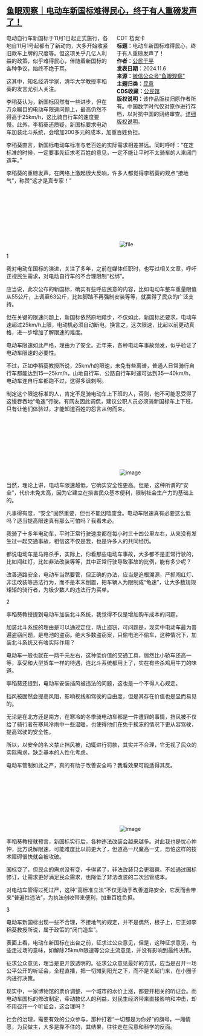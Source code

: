 <!--1730892587000-->
[鱼眼观察｜电动车新国标难得民心，终于有人重磅发声了！](https://chinadigitaltimes.net/chinese/712864.html)
------

<div style="width:42%;float:right;padding-left:20px;"><div class="su-spoiler su-spoiler-style-fancy su-spoiler-icon-chevron-circle su-spoiler-closed" data-scroll-offset="0" data-anchor-in-url="no"><div class="su-spoiler-title" tabindex="0" role="button"><span class="su-spoiler-icon"></span>CDT 档案卡</div><div class="su-spoiler-content su-u-clearfix su-u-trim"><strong>标题：</strong>电动车新国标难得民心，终于有人重磅发声了！<br><strong>作者：</strong><a href="https://chinadigitaltimes.net/space/鱼眼观察" target="_blank">公民于平</a><br><strong>发表日期：</strong>2024.11.6<br><strong>来源：</strong><a href="https://archive.ph/?url=https://mp.weixin.qq.com/s/vDfEUb-_geeMN6WbuKfHrQ" target="_blank">微信公众号“鱼眼观察”</a><br><strong>主题归类：</strong><a href="https://chinadigitaltimes.net/space/民意" target="_blank">民意</a><br><strong>CDS收藏：</strong><a href="https://chinadigitaltimes.net/space/%E5%85%AC%E6%B0%91%E9%A6%86" target="_blank" rel="noopener">公民馆</a><br><strong>版权说明：</strong>该作品版权归原作者所有。中国数字时代仅对原作进行存档，以对抗中国的网络审查。<a href="https://chinadigitaltimes.net/chinese/copyright">详细版权说明</a>。</div></div></div><p>电动自行车新国标于11月1日起正式施行，各地自11月1号起都有了新动向，大多开始收紧旧款车上牌的尺度等。但这项关乎几亿人利益的政策，似乎难得民心，伴随着新国标的各种争议，始终不绝于耳。</p><p>这其中，知名经济学家，清华大学教授李稻葵的发言尤引人关注。</p><p>李稻葵认为，新国标固然有一些进步，但在万众瞩目的电动车限速问题上，最高仍然不得高于25km/h，这比骑自行车的速度要慢。此外，李稻葵还质疑，新国标要求电动车加装北斗系统，会增加200多元的成本，加重百姓负担。</p><p>李稻葵直言，新国标电动车标准与老百姓的实际需求相差甚远。同时呼吁：“在定标准的时候，一定要事先征求老百姓的意见，一定不能让平时不太骑车的人来闭门造车。”</p><p>李稻葵的重磅发声，在网络上激起很大反响，许多人都觉得李稻葵的观点“接地气”，称赞“这才是真专家！”</p><p><img decoding="async" src="data:image/svg+xml,%3Csvg%20xmlns='http://www.w3.org/2000/svg'%20viewBox='0%200%200%200'%3E%3C/svg%3E" alt="file" data-lazy-src="https://chinadigitaltimes.net/chinese/files/2024/11/image-1730891855327.png"><noscript><img decoding="async" src="https://chinadigitaltimes.net/chinese/files/2024/11/image-1730891855327.png" alt="file"></noscript></p><p>1</p><p>我对电动车国标的演进，关注了多年，之前在媒体任职时，也写过相关文章，呼吁正视民生需求，对电动自行车的不合理限制“松绑”。</p><p>应当说，此次公布的新国标，确实有些呼应民意的内容，比如电动车整车重量限值从55公斤，上调至63公斤，比如脚踏不再强制安装等等，就赢得了民众的广泛支持。</p><p>但在关键的限速问题上，新国标依然原地踏步，不仅如此，新国标还要求，电动车速超过25km/h上限，电动机必须自动断电，换言之，这次限速，比起以前更动真格，进一步增加了解限速的难度。</p><p>电动车限速如此严格，理由为了安全。近年来，各种电动车事故频发，似乎验证了电动车限速的必要性。</p><p>不过，正如李稻葵教授所说，25km/h的限速，未免有些离谱，普通人日常骑行自行车都能达到15—25km/h，山地自行车、公路自行车时速可达到35—40km/h，电动车连自行车都跑不过，这得多讽刺啊。</p><p>制定这个限速标准的人，肯定不是骑电动车上下班的人，否则，他不可能忍受得了这慢吞吞地“龟速”行驶。有网友因此调侃，建议公职人员必须骑新国标车上下班，只有让他们体验过，才能知道百姓的怨言从何而来。</p><p><img decoding="async" src="data:image/svg+xml,%3Csvg%20xmlns='http://www.w3.org/2000/svg'%20viewBox='0%200%200%200'%3E%3C/svg%3E" alt="image" data-lazy-src="https://chinadigitaltimes.net/chinese/files/2024/11/post-712864-672b50610c7b7."><noscript><img decoding="async" src="https://chinadigitaltimes.net/chinese/files/2024/11/post-712864-672b50610c7b7." alt="image"></noscript></p><p>当然，理论上讲，电动车限速越低，它确实安全性更高。但是，这种所谓的“安全”，代价未免太高，因为它建立在损害民众基本便利，限制社会生产力的基础上的。</p><p>凡事得有度，“安全”固然重要，但也不能因噎废食。电动车限速真有必要这么低吗？适当提高限速真有那么可怕吗？我看未必。</p><p>我骑了十多年电动车，平时正常行驶速度都在每小时三十四公里左右，从来没有发生过一起交通事故，相信这不仅是我，也是许多人的共同经历。</p><p>都说电动车是马路杀手，实际上，你看那些电动车事故，大多都不是正常行驶的，比如闯红灯，比如非法改装等等，其中正常行驶导致事故的比例，能有多少呢？</p><p>改善道路安全，电动车当然要管，但正确的办法，应当是追根溯源，严抓闯红灯、非法改装等违法行为，而不是本末倒置，把车辆人为限制成“龟速”，让大多数规规矩矩的骑行者，为极少数人的违法行为买单。</p><p>2</p><p>李稻葵教授提到电动车加装北斗系统，我觉得不仅是增加购车成本的问题。</p><p>加装北斗系统的理由是可以通过定位，防止盗窃，可问题是，现实中电动车最为普遍盗窃问题，是电池的盗窃。绝大多数盗窃案，只偷电池不偷车，这种情况下，加装北斗系统又有啥实际作用？</p><p>电动车一般也就在一两千元左右，这种低价值的交通工具，居然比小轿车还高一等，享受和大型货车一样的待遇，连北斗系统都用上了，实在有些杀鸡用牛刀的味道。</p><p>李稻葵还提到，电动车安装挡风被违法的问题，这也是一个不得人心规定。</p><p>挡风被固然会提高风阻，影响视线和驾驶的自由度，但是其存在价值也是显而易见的。</p><p>无论是在北方还是南方，在寒冷的冬季骑电动车都是一件遭罪的事情，挡风被不仅给了骑行者在寒风冷雨中一些温暖，也使得他们在免于挨冻的情况下更从容驾驶，提高驾驶的安全性。</p><p>所以，以安全的名义禁止挡风被，动辄进行罚款，其实并不合理，它无视了民众的实际需求，缺乏基本的人性化考虑。</p><p>电动车管制如此之严，真的有助于改善安全吗？我看效果可能适得其反。</p><p><img decoding="async" src="data:image/svg+xml,%3Csvg%20xmlns='http://www.w3.org/2000/svg'%20viewBox='0%200%200%200'%3E%3C/svg%3E" alt="image" data-lazy-src="https://chinadigitaltimes.net/chinese/files/2024/11/post-712864-672b50611559b."><noscript><img decoding="async" src="https://chinadigitaltimes.net/chinese/files/2024/11/post-712864-672b50611559b." alt="image"></noscript></p><p>李稻葵教授就预言，新国标实行后，各种违法改装会越来越多。对此我也是忧心忡忡，比方说解限速，可能难度比以前更大了，但道高一尺魔高一丈，恐怕这样的技术障碍很快就会被攻破。</p><p>国标变了，但民众的需求没有变，卡得紧了，非法改装只会更猖獗。不如通过国标修订，让需求更好满足民众需求，也降低了非法改装的二次监管成本。</p><p>对电动车管得过死过严，这种“高标准立法”不仅无助于改善道路安全，它反而会带来“普遍性违法”，为执法创收带来便利，加重百姓负担。</p><p>3</p><p>电动车新国标出现一些不合理，不接地气的规定，并不是偶然，根子上，它正如李稻葵教授所说，属于政策的“闭门造车”。</p><p>表面上看，电动车新国标在出台之前，征求过公众意见，但是，这种征求意见，有些走过场的意味，如解除25km/h限速等公众主流意见，并没有影响到最终决策。</p><p>征求公众意见，理当是更开放透明的。征求公众意见最好的方式，应当是召开一场公平公开的听证会，全程直播，把一切摊到阳光之下，而不是关起门来，在小圈子内进行决策。</p><p>现实中，一家博物馆的票价调整，一个城市的水价上涨，都要开相关的听证会。而电动车国标的修改制定，牵动数亿人的利益，对民生经济带来直接影响和冲击，却不用召开一个听证会，这合理吗？</p><p>社会的治理，需要有效的公众参与，那种打着“一切都是为你好”的旗号，一厢情愿，为民做主，大多是靠不住的，其结果，往往走在民意和科学的反面。</p><div class="addtoany_share_save_container addtoany_content addtoany_content_bottom"><div class="a2a_kit a2a_kit_size_32 addtoany_list" data-a2a-url="https://chinadigitaltimes.net/chinese/712864.html" data-a2a-title="鱼眼观察｜电动车新国标难得民心，终于有人重磅发声了！"><a class="a2a_button_facebook" href="https://www.addtoany.com/add_to/facebook?linkurl=https%3A%2F%2Fchinadigitaltimes.net%2Fchinese%2F712864.html&amp;linkname=%E9%B1%BC%E7%9C%BC%E8%A7%82%E5%AF%9F%EF%BD%9C%E7%94%B5%E5%8A%A8%E8%BD%A6%E6%96%B0%E5%9B%BD%E6%A0%87%E9%9A%BE%E5%BE%97%E6%B0%91%E5%BF%83%EF%BC%8C%E7%BB%88%E4%BA%8E%E6%9C%89%E4%BA%BA%E9%87%8D%E7%A3%85%E5%8F%91%E5%A3%B0%E4%BA%86%EF%BC%81" title="Facebook" rel="nofollow noopener" target="_blank"></a><a class="a2a_button_twitter" href="https://www.addtoany.com/add_to/twitter?linkurl=https%3A%2F%2Fchinadigitaltimes.net%2Fchinese%2F712864.html&amp;linkname=%E9%B1%BC%E7%9C%BC%E8%A7%82%E5%AF%9F%EF%BD%9C%E7%94%B5%E5%8A%A8%E8%BD%A6%E6%96%B0%E5%9B%BD%E6%A0%87%E9%9A%BE%E5%BE%97%E6%B0%91%E5%BF%83%EF%BC%8C%E7%BB%88%E4%BA%8E%E6%9C%89%E4%BA%BA%E9%87%8D%E7%A3%85%E5%8F%91%E5%A3%B0%E4%BA%86%EF%BC%81" title="Twitter" rel="nofollow noopener" target="_blank"></a><a class="a2a_button_telegram" href="https://www.addtoany.com/add_to/telegram?linkurl=https%3A%2F%2Fchinadigitaltimes.net%2Fchinese%2F712864.html&amp;linkname=%E9%B1%BC%E7%9C%BC%E8%A7%82%E5%AF%9F%EF%BD%9C%E7%94%B5%E5%8A%A8%E8%BD%A6%E6%96%B0%E5%9B%BD%E6%A0%87%E9%9A%BE%E5%BE%97%E6%B0%91%E5%BF%83%EF%BC%8C%E7%BB%88%E4%BA%8E%E6%9C%89%E4%BA%BA%E9%87%8D%E7%A3%85%E5%8F%91%E5%A3%B0%E4%BA%86%EF%BC%81" title="Telegram" rel="nofollow noopener" target="_blank"></a><a class="a2a_button_reddit" href="https://www.addtoany.com/add_to/reddit?linkurl=https%3A%2F%2Fchinadigitaltimes.net%2Fchinese%2F712864.html&amp;linkname=%E9%B1%BC%E7%9C%BC%E8%A7%82%E5%AF%9F%EF%BD%9C%E7%94%B5%E5%8A%A8%E8%BD%A6%E6%96%B0%E5%9B%BD%E6%A0%87%E9%9A%BE%E5%BE%97%E6%B0%91%E5%BF%83%EF%BC%8C%E7%BB%88%E4%BA%8E%E6%9C%89%E4%BA%BA%E9%87%8D%E7%A3%85%E5%8F%91%E5%A3%B0%E4%BA%86%EF%BC%81" title="Reddit" rel="nofollow noopener" target="_blank"></a><a class="a2a_button_whatsapp" href="https://www.addtoany.com/add_to/whatsapp?linkurl=https%3A%2F%2Fchinadigitaltimes.net%2Fchinese%2F712864.html&amp;linkname=%E9%B1%BC%E7%9C%BC%E8%A7%82%E5%AF%9F%EF%BD%9C%E7%94%B5%E5%8A%A8%E8%BD%A6%E6%96%B0%E5%9B%BD%E6%A0%87%E9%9A%BE%E5%BE%97%E6%B0%91%E5%BF%83%EF%BC%8C%E7%BB%88%E4%BA%8E%E6%9C%89%E4%BA%BA%E9%87%8D%E7%A3%85%E5%8F%91%E5%A3%B0%E4%BA%86%EF%BC%81" title="WhatsApp" rel="nofollow noopener" target="_blank"></a><a class="a2a_button_email" href="https://www.addtoany.com/add_to/email?linkurl=https%3A%2F%2Fchinadigitaltimes.net%2Fchinese%2F712864.html&amp;linkname=%E9%B1%BC%E7%9C%BC%E8%A7%82%E5%AF%9F%EF%BD%9C%E7%94%B5%E5%8A%A8%E8%BD%A6%E6%96%B0%E5%9B%BD%E6%A0%87%E9%9A%BE%E5%BE%97%E6%B0%91%E5%BF%83%EF%BC%8C%E7%BB%88%E4%BA%8E%E6%9C%89%E4%BA%BA%E9%87%8D%E7%A3%85%E5%8F%91%E5%A3%B0%E4%BA%86%EF%BC%81" title="Email" rel="nofollow noopener" target="_blank"></a><a class="a2a_button_copy_link" href="https://www.addtoany.com/add_to/copy_link?linkurl=https%3A%2F%2Fchinadigitaltimes.net%2Fchinese%2F712864.html&amp;linkname=%E9%B1%BC%E7%9C%BC%E8%A7%82%E5%AF%9F%EF%BD%9C%E7%94%B5%E5%8A%A8%E8%BD%A6%E6%96%B0%E5%9B%BD%E6%A0%87%E9%9A%BE%E5%BE%97%E6%B0%91%E5%BF%83%EF%BC%8C%E7%BB%88%E4%BA%8E%E6%9C%89%E4%BA%BA%E9%87%8D%E7%A3%85%E5%8F%91%E5%A3%B0%E4%BA%86%EF%BC%81" title="Copy Link" rel="nofollow noopener" target="_blank"></a><a class="a2a_dd addtoany_share_save addtoany_share" href="https://www.addtoany.com/share"></a></div></div>
